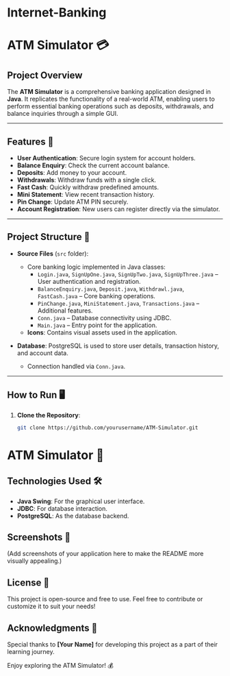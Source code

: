 # Internet-Banking
# ATM Simulator 💳

## Project Overview
The **ATM Simulator** is a comprehensive banking application designed in **Java**. It replicates the functionality of a real-world ATM, enabling users to perform essential banking operations such as deposits, withdrawals, and balance inquiries through a simple GUI.

---

## Features 🚀
- **User Authentication**: Secure login system for account holders.
- **Balance Enquiry**: Check the current account balance.
- **Deposits**: Add money to your account.
- **Withdrawals**: Withdraw funds with a single click.
- **Fast Cash**: Quickly withdraw predefined amounts.
- **Mini Statement**: View recent transaction history.
- **Pin Change**: Update ATM PIN securely.
- **Account Registration**: New users can register directly via the simulator.

---

## Project Structure 📂
- **Source Files** (`src` folder):  
  - Core banking logic implemented in Java classes:
    - `Login.java`, `SignUpOne.java`, `SignUpTwo.java`, `SignUpThree.java` – User authentication and registration.
    - `BalanceEnquiry.java`, `Deposit.java`, `Withdrawl.java`, `FastCash.java` – Core banking operations.
    - `PinChange.java`, `MiniStatement.java`, `Transactions.java` – Additional features.
    - `Conn.java` – Database connectivity using JDBC.
    - `Main.java` – Entry point for the application.
  - **Icons**: Contains visual assets used in the application.

- **Database**: PostgreSQL is used to store user details, transaction history, and account data.
  - Connection handled via `Conn.java`.

---

## How to Run 🖥️
1. **Clone the Repository**:
   ```bash
   git clone https://github.com/yourusername/ATM-Simulator.git
   ```

# ATM Simulator 🏧

## Technologies Used 🛠️
- **Java Swing**: For the graphical user interface.
- **JDBC**: For database interaction.
- **PostgreSQL**: As the database backend.

## Screenshots 📸
(Add screenshots of your application here to make the README more visually appealing.)

## License 📜
This project is open-source and free to use. Feel free to contribute or customize it to suit your needs!

## Acknowledgments 🙏
Special thanks to **[Your Name]** for developing this project as a part of their learning journey.

Enjoy exploring the ATM Simulator! 💰
